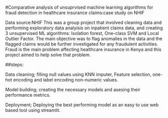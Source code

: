 #Comparative analysis of unsuprvised machine learning algorithms for fraud detection in healthcare insurance claims:case study on NHIF

Data source:NHIF
This was a group project that involved cleaning data and performing exploratory data analyisis on inpatient claims data, and creating 3 unsupervised ML algorithms: Isolation forest, One-class SVM and Local Outlier Factor.
The main objective was to flag anomalies in the data and the flagged claims would be further investigated for any fraudulent activities. Fraud is the main problem affecting healthcare insurance in Kenya and this project aimed to help solve that problem.

##steps:

Data cleaning; filling null values using KNN imputer, Feature selection, one-hot encoding and label encoding non-numeric values.

Model building; creating the necessary models and asesing their performance metrics.

Deployment; Deploying the best performing model as an easy to use web based tool using streamlit.
